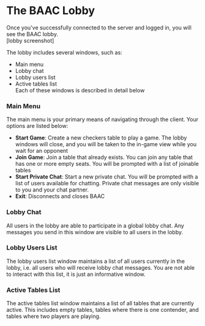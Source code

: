 # The BAAC Lobby
Once you've successfully connected to the server and logged in, you will see the BAAC lobby.  
[lobby screenshot]  

The lobby includes several windows, such as:
* Main menu
* Lobby chat
* Lobby users list
* Active tables list  
Each of these windows is described in detail below

### Main Menu
The main menu is your primary means of navigating through the client.  Your options are listed below:
* **Start Game**: Create a new checkers table to play a game.  The lobby windows will close, and you will be taken to the in-game view while you wait for an opponent
* **Join Game**: Join a table that already exists.  You can join any table that has one or more empty seats.  You will be prompted with a list of joinable tables
* **Start Private Chat**: Start a new private chat.  You will be prompted with a list of users available for chatting.  Private chat messages are only visible to you and your chat partner.
* **Exit**: Disconnects and closes BAAC

### Lobby Chat
All users in the lobby are able to participate in a global lobby chat.  Any messages you send in this window are visible to all users in the lobby.

### Lobby Users List
The lobby users list window maintains a list of all users currently in the lobby, i.e. all users who will receive lobby chat messages.  You are not able to interact with this list, it is just an informative window.

### Active Tables List
The active tables list window maintains a list of all tables that are currently active.  This includes empty tables, tables where there is one contender, and tables where two players are playing.
